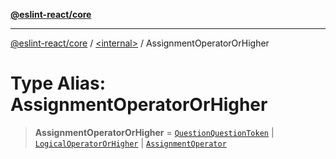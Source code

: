 [**@eslint-react/core**](../../README.md)

***

[@eslint-react/core](../../README.md) / [\<internal\>](../README.md) / AssignmentOperatorOrHigher

# Type Alias: AssignmentOperatorOrHigher

> **AssignmentOperatorOrHigher** = [`QuestionQuestionToken`](../enumerations/SyntaxKind.md#questionquestiontoken) \| [`LogicalOperatorOrHigher`](LogicalOperatorOrHigher.md) \| [`AssignmentOperator`](AssignmentOperator.md)
